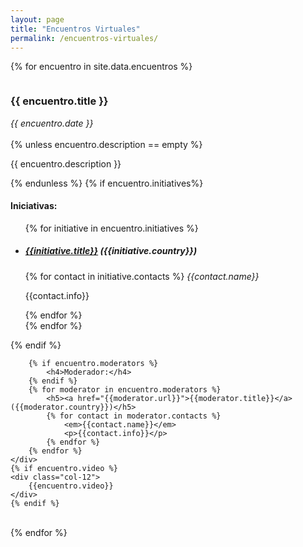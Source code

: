 ```yaml
---
layout: page
title: "Encuentros Virtuales"
permalink: /encuentros-virtuales/
---
```


{% for encuentro in site.data.encuentros %}

<div class="row gtr-50">
    <div class="col-5">
        <span class="image fit"><img src="{{site.baseurl}}/images/{{encuentro.photo}}" alt="" /></span>
    </div>
    <div class="col-7">
        <h3>{{ encuentro.title }}</h3>
        <em>{{ encuentro.date }}</em>
        <br><br>
        {% unless encuentro.description  == empty %}
        <p>{{ encuentro.description }}</p>
        {% endunless %}
        {% if encuentro.initiatives%}
            <h4>Iniciativas:</h4>
            <ul>
            {% for initiative in encuentro.initiatives %}
                <li><h5><a href="{{initiative.url}}">{{initiative.title}}</a> ({{initiative.country}})</h5>
                {% for contact in initiative.contacts %}
                    <em>{{contact.name}}</em>
                    <p>{{contact.info}}</p>
                {% endfor %}  
                </li>
            {% endfor %}  
            </ul>
        {% endif %}

        {% if encuentro.moderators %}
            <h4>Moderador:</h4>
        {% endif %}
        {% for moderator in encuentro.moderators %}
            <h5><a href="{{moderator.url}}">{{moderator.title}}</a> ({{moderator.country}})</h5>
            {% for contact in moderator.contacts %}
                <em>{{contact.name}}</em>
                <p>{{contact.info}}</p>
            {% endfor %}
        {% endfor %}
    </div>
    {% if encuentro.video %}
    <div class="col-12">
        {{encuentro.video}}
    </div>
    {% endif %}

</div>
<br>
{% endfor %}
